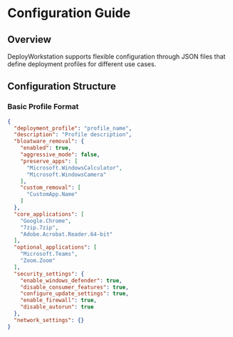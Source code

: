 # Configuration Guide

## Overview
DeployWorkstation supports flexible configuration through JSON files that define deployment profiles for different use cases.

## Configuration Structure

### Basic Profile Format
```json
{
  "deployment_profile": "profile_name",
  "description": "Profile description",
  "bloatware_removal": {
    "enabled": true,
    "aggressive_mode": false,
    "preserve_apps": [
      "Microsoft.WindowsCalculator",
      "Microsoft.WindowsCamera"
    ],
    "custom_removal": [
      "CustomApp.Name"
    ]
  },
  "core_applications": [
    "Google.Chrome",
    "7zip.7zip",
    "Adobe.Acrobat.Reader.64-bit"
  ],
  "optional_applications": [
    "Microsoft.Teams",
    "Zoom.Zoom"
  ],
  "security_settings": {
    "enable_windows_defender": true,
    "disable_consumer_features": true,
    "configure_update_settings": true,
    "enable_firewall": true,
    "disable_autorun": true
  },
  "network_settings": {}
}
